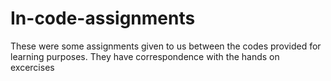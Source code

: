# In-code-assignments
These were some assignments given to us between the codes provided for learning purposes. They have correspondence with the hands on excercises
